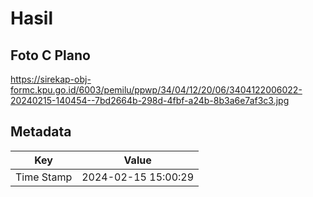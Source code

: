 # Hasil

## Foto C Plano

https://sirekap-obj-formc.kpu.go.id/6003/pemilu/ppwp/34/04/12/20/06/3404122006022-20240215-140454--7bd2664b-298d-4fbf-a24b-8b3a6e7af3c3.jpg


## Metadata

| Key        | Value               |
| ---------- | ------------------- |
| Time Stamp | 2024-02-15 15:00:29 |



